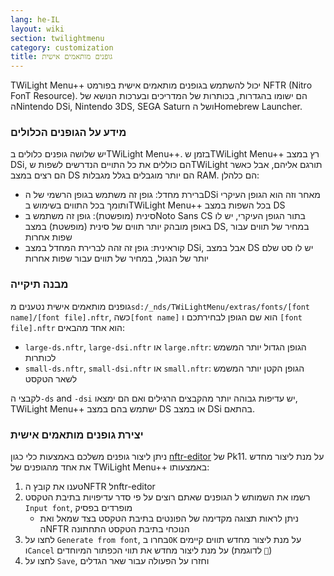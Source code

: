 ```yaml
---
lang: he-IL
layout: wiki
section: twilightmenu
category: customization
title: גופנים מותאמים אישית
---
```


TWiLight Menu++ יכול להשתמש בגופנים מותאמים אישית בפורמט NFTR (Nitro FonT Resource). הם ישומו בהגדרות, בכותרות של המדריכים ובערכות הנושא של הNintendo DSi, Nintendo 3DS, SEGA Saturn ושל הHomebrew Launcher.

### מידע על הגופנים הכלולים
יש שלושה גופנים כלולים בTWiLight Menu++. בזמן שTWiLight Menu++ רץ במצב DSi, הם כוללים את כל התויים הנדרשים לשפות שTWiLight תורגם אליהם, אבל כאשר הם רצים במצב DS הם יותר מוגבלים בגלל מגבלות RAM. הם כלהלן:
- ברירת מחדל: גופן זה משתמש בגופן הרשמי של הDSi מאחר וזה הוא הגופן העיקרי ותומך בכל התווים בשימוש בTWiLight Menu++ בכל השפות במצב DS
- סינית (מופשטת): גופן זה משתמש בNoto Sans CS בתור הגופן העיקרי, יש לו באופן מובהק יותר תווים של סינית (מופשטת) במצב DS, במחיר של תווים עבור שפות אחרות
- קוראינית: גופן זה זהה לברירת המחדל במצב DSi, אבל במצב DS יש לו סט שלם יותר של הנגול, במחיר של תווים עבור שפות אחרות

### מבנה תיקייה
גופנים מותאמים אישית נטענים מ`sd:/_nds/TWiLightMenu/extras/fonts/[font name]/[font file].nftr`, כשה`[font name]` הוא שם הגופן לבחירתכם ו `[font file].nftr` הוא אחד מהבאים:
- `large-ds.nftr`, `large-dsi.nftr` או `large.nftr`: הגופן הגדול יותר המשמש לכותרות
- `small-ds.nftr`, `small-dsi.nftr` או `small.nftr`: הגופן הקטן יותר המשמש לשאר הטקסט

לקבצי ה`-ds` and `-dsi` יש עדיפות גבוהה יותר מהקבצים הרגילים ואם הם ימצאו, TWiLight Menu++ ישתמש בהם במצב DS או במצב DSi בהתאם.

### יצירת גופנים מותאמים אישית
ניתן ליצור גופנים משלכם באמצעות כלי כגון [nftr-editor](https://pk11.us/nftr-editor/) של Pk11. על מנת ליצור מחדש את אחד מהגופנים של TWiLight Menu++ באמצעותו:
1. טענו את קובץ הNFTR לnftr-editor
1. רשמו את השמותש ל הגופנים שאתם רוצים על פי סדר עדיפויות בתיבת הטקסט `Input font`, מופרדים בפסיק
   - ניתן לראות תצוגה מקדימה של הפונטים בתיבת הטקסט בצד שמאל ואת הNFTR הנוכחי בתיבת הטקסט התחתונה
1. לחצו על `Generate from font`, בחרו ב`OK` על מנת ליצור מחדש תווים קיימים ו`Cancel` על מנת ליצור מחדש את תווי הכפתור המיוחדים (לדוגמת ``)
1. לחצו על `Save`, וחזרו על הפעולה עבור שאר הגדלים

